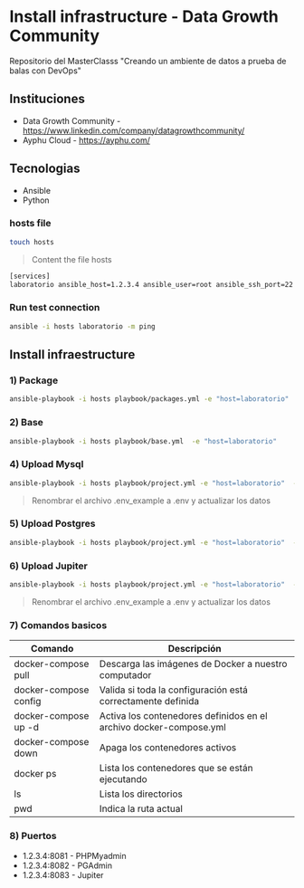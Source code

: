 # Install infrastructure - Data Growth Community

Repositorio del MasterClasss "Creando un ambiente de datos a prueba de balas con DevOps"

## Instituciones
- Data Growth Community - https://www.linkedin.com/company/datagrowthcommunity/
- Ayphu Cloud - https://ayphu.com/

## Tecnologias

- Ansible
- Python

### hosts file

```bash
touch hosts
```

> Content the file hosts

```bash
[services]
laboratorio ansible_host=1.2.3.4 ansible_user=root ansible_ssh_port=22
```

### Run test connection

```bash
ansible -i hosts laboratorio -m ping
```

## Install infraestructure

### 1) Package

```bash
ansible-playbook -i hosts playbook/packages.yml -e "host=laboratorio"
```

### 2) Base

```bash
ansible-playbook -i hosts playbook/base.yml  -e "host=laboratorio"
```

### 4) Upload Mysql

```bash
ansible-playbook -i hosts playbook/project.yml -e "host=laboratorio"  -e "folder=mysql"
```

> Renombrar el archivo .env_example a .env y actualizar los datos

### 5) Upload Postgres

```bash
ansible-playbook -i hosts playbook/project.yml -e "host=laboratorio"  -e "folder=postgres"
```


### 6) Upload Jupiter

```bash
ansible-playbook -i hosts playbook/project.yml -e "host=laboratorio"  -e "folder=jupiter"
```

> Renombrar el archivo .env_example a .env y actualizar los datos

### 7) Comandos basicos

| Comando                 | Descripción                                                             |
|-------------------------|-------------------------------------------------------------------------|
| docker-compose pull     | Descarga las imágenes de Docker a nuestro computador                    |
| docker-compose config   | Valida si toda la configuración está correctamente definida             |
| docker-compose up -d    | Activa los contenedores definidos en el archivo docker-compose.yml      |
| docker-compose down     | Apaga los contenedores activos                                         |
| docker ps               | Lista los contenedores que se están ejecutando                         |
| ls                      | Lista los directorios                                                  |
| pwd                     | Indica la ruta actual                                                   |

### 8) Puertos

- 1.2.3.4:8081 - PHPMyadmin
- 1.2.3.4:8082 - PGAdmin
- 1.2.3.4:8083 - Jupiter
